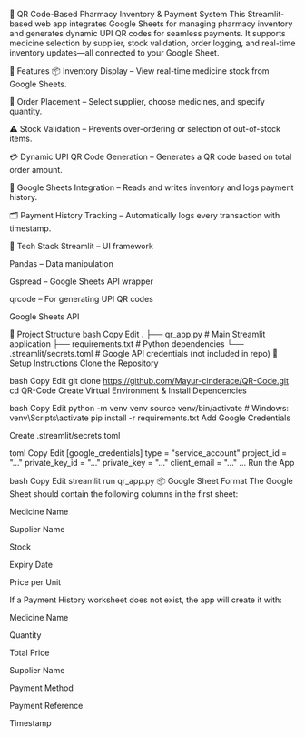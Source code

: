 💊 QR Code-Based Pharmacy Inventory & Payment System
This Streamlit-based web app integrates Google Sheets for managing pharmacy inventory and generates dynamic UPI QR codes for seamless payments. It supports medicine selection by supplier, stock validation, order logging, and real-time inventory updates—all connected to your Google Sheet.

🚀 Features
📦 Inventory Display – View real-time medicine stock from Google Sheets.

🧾 Order Placement – Select supplier, choose medicines, and specify quantity.

⚠️ Stock Validation – Prevents over-ordering or selection of out-of-stock items.

💳 Dynamic UPI QR Code Generation – Generates a QR code based on total order amount.

🧠 Google Sheets Integration – Reads and writes inventory and logs payment history.

🗂️ Payment History Tracking – Automatically logs every transaction with timestamp.

🧱 Tech Stack
Streamlit – UI framework

Pandas – Data manipulation

Gspread – Google Sheets API wrapper

qrcode – For generating UPI QR codes

Google Sheets API

📁 Project Structure
bash
Copy
Edit
.
├── qr_app.py                # Main Streamlit application
├── requirements.txt         # Python dependencies
└── .streamlit/secrets.toml # Google API credentials (not included in repo)
🔧 Setup Instructions
Clone the Repository

bash
Copy
Edit
git clone https://github.com/Mayur-cinderace/QR-Code.git
cd QR-Code
Create Virtual Environment & Install Dependencies

bash
Copy
Edit
python -m venv venv
source venv/bin/activate     # Windows: venv\Scripts\activate
pip install -r requirements.txt
Add Google Credentials

Create .streamlit/secrets.toml

toml
Copy
Edit
[google_credentials]
type = "service_account"
project_id = "..."
private_key_id = "..."
private_key = "..."
client_email = "..."
...
Run the App

bash
Copy
Edit
streamlit run qr_app.py
📦 Google Sheet Format
The Google Sheet should contain the following columns in the first sheet:

Medicine Name

Supplier Name

Stock

Expiry Date

Price per Unit

If a Payment History worksheet does not exist, the app will create it with:

Medicine Name

Quantity

Total Price

Supplier Name

Payment Method

Payment Reference

Timestamp

